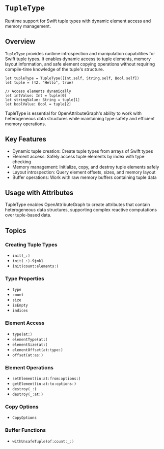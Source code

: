 # ``TupleType``

Runtime support for Swift tuple types with dynamic element access and memory management.

## Overview

`TupleType` provides runtime introspection and manipulation capabilities for Swift tuple types. It enables dynamic access to tuple elements, memory layout information, and safe element copying operations without requiring compile-time knowledge of the tuple's structure.

    let tupleType = TupleType([Int.self, String.self, Bool.self])
    let tuple = (42, "Hello", true)
    
    // Access elements dynamically
    let intValue: Int = tuple[0]
    let stringValue: String = tuple[1]
    let boolValue: Bool = tuple[2]

TupleType is essential for OpenAttributeGraph's ability to work with heterogeneous data structures while maintaining type safety and efficient memory operations.

## Key Features

- Dynamic tuple creation: Create tuple types from arrays of Swift types
- Element access: Safely access tuple elements by index with type checking  
- Memory management: Initialize, copy, and destroy tuple elements safely
- Layout introspection: Query element offsets, sizes, and memory layout
- Buffer operations: Work with raw memory buffers containing tuple data

## Usage with Attributes

TupleType enables OpenAttributeGraph to create attributes that contain heterogeneous data structures, supporting complex reactive computations over tuple-based data.

## Topics

### Creating Tuple Types

- ``init(_:)``
- ``init(_:)-9jmk1``
- ``init(count:elements:)``

### Type Properties

- ``type``
- ``count``
- ``size``
- ``isEmpty``
- ``indices``

### Element Access

- ``type(at:)``
- ``elementType(at:)``
- ``elementSize(at:)``
- ``elementOffset(at:type:)``
- ``offset(at:as:)``

### Element Operations

- ``setElement(in:at:from:options:)``
- ``getElement(in:at:to:options:)``
- ``destroy(_:)``
- ``destroy(_:at:)``

### Copy Options

- ``CopyOptions``

### Buffer Functions

- ``withUnsafeTuple(of:count:_:)``